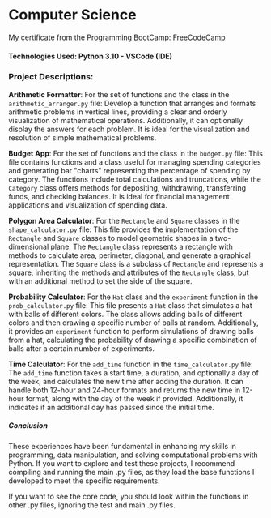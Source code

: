 # Computer Science
My certificate from the Programming BootCamp: [FreeCodeCamp](https://www.freecodecamp.org/certification/Knaus-Elias-Gustavo/scientific-computing-with-python-v7)


#### Technologies Used: Python 3.10 - VSCode (IDE)

### Project Descriptions: 

**Arithmetic Formatter**:
For the set of functions and the class in the `arithmetic_arranger.py` file:
Develop a function that arranges and formats arithmetic problems in vertical lines, providing a clear and orderly visualization of mathematical operations. Additionally, it can optionally display the answers for each problem. It is ideal for the visualization and resolution of simple mathematical problems.

**Budget App**:
For the set of functions and the class in the `budget.py` file:
This file contains functions and a class useful for managing spending categories and generating bar "charts" representing the percentage of spending by category. The functions include total calculations and truncations, while the `Category` class offers methods for depositing, withdrawing, transferring funds, and checking balances. It is ideal for financial management applications and visualization of spending data.

**Polygon Area Calculator**:
For the `Rectangle` and `Square` classes in the `shape_calculator.py` file:
This file provides the implementation of the `Rectangle` and `Square` classes to model geometric shapes in a two-dimensional plane. The `Rectangle` class represents a rectangle with methods to calculate area, perimeter, diagonal, and generate a graphical representation. The `Square` class is a subclass of `Rectangle` and represents a square, inheriting the methods and attributes of the `Rectangle` class, but with an additional method to set the side of the square.

**Probability Calculator**:
For the `Hat` class and the `experiment` function in the `prob_calculator.py` file:
This file presents a `Hat` class that simulates a hat with balls of different colors. The class allows adding balls of different colors and then drawing a specific number of balls at random. Additionally, it provides an `experiment` function to perform simulations of drawing balls from a hat, calculating the probability of drawing a specific combination of balls after a certain number of experiments.

**Time Calculator**:
For the `add_time` function in the `time_calculator.py` file:
The `add_time` function takes a start time, a duration, and optionally a day of the week, and calculates the new time after adding the duration. It can handle both 12-hour and 24-hour formats and returns the new time in 12-hour format, along with the day of the week if provided. Additionally, it indicates if an additional day has passed since the initial time.

##### Conclusion
These experiences have been fundamental in enhancing my skills in programming, data manipulation, and solving computational problems with Python. If you want to explore and test these projects, I recommend compiling and running the main .py files, as they load the base functions I developed to meet the specific requirements.

If you want to see the core code, you should look within the functions in other .py files, ignoring the test and main .py files.
